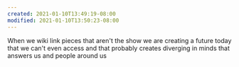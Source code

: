 ```yaml
---
created: 2021-01-10T13:49:19-08:00
modified: 2021-01-10T13:50:23-08:00
---
```


When we wiki link pieces that aren't the show we are creating a future today that we can't even access and that probably creates diverging in minds that answers us and people around us